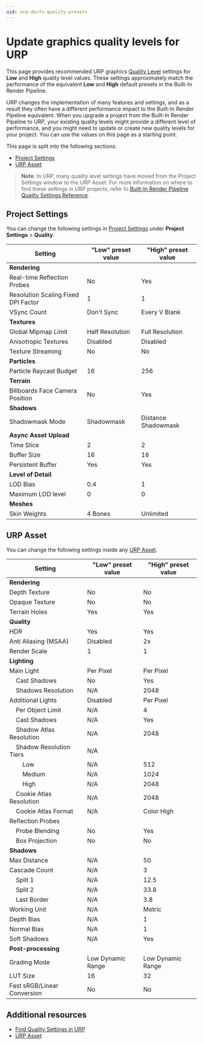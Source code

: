 ```yaml
---
uid: urp-docfx-quality-presets
---
```

# Update graphics quality levels for URP

This page provides recommended URP graphics [Quality Level](xref:class-QualitySettings) settings for **Low** and **High** quality level values. These settings approximately match the performance of the equivalent **Low** and **High** default presets in the Built-In Render Pipeline.

URP changes the implementation of many features and settings, and as a result they often have a different performance impact to the Built-In Render Pipeline equivalent. When you upgrade a project from the Built-In Render Pipeline to URP, your existing quality levels might provide a different level of performance, and you might need to update or create new quality levels for your project. You can use the values on this page as a starting point.


This page is split into the following sections:

* [Project Settings](#project-settings)
* [URP Asset](#urp-asset)

> **Note**: In URP, many quality level settings have moved from the Project Settings window to the URP Asset. For more information on where to find these settings in URP projects, refer to [Built-In Render Pipeline Quality Settings Reference](quality-settings-location.md).

## Project Settings

You can change the following settings in [Project Settings](xref:class-QualitySettings) under **Project Settings** > **Quality**.

| **Setting** | **"Low" preset value** | **"High" preset value** |
| ----------- | ---------------------- | ----------------------- |
| **Rendering** | | |
| Real-time Reflection Probes | No | Yes |
| Resolution Scaling Fixed DPI Factor | 1 | 1 |
| VSync Count | Don't Sync | Every V Blank |
| **Textures** | | |
| Global Mipmap Limit | Half Resolution | Full Resolution |
| Anisotropic Textures | Disabled | Disabled |
| Texture Streaming | No | No |
| **Particles** | | |
| Particle Raycast Budget | 16 | 256 |
| **Terrain** | | |
| Billboards Face Camera Position | No | Yes |
| **Shadows** | | |
| Shadowmask Mode | Shadowmask | Distance Shadowmask |
| **Async Asset Upload** | | |
| Time Slice | 2 | 2 |
| Buffer Size | 16 | 16 |
| Persistent Buffer | Yes | Yes |
| **Level of Detail** | | |
| LOD Bias | 0.4 | 1 |
| Maximum LOD level | 0 | 0 |
| **Meshes** | | |
| Skin Weights | 4 Bones | Unlimited |

## URP Asset

You can change the following settings inside any [URP Asset](./../universalrp-asset.md).

| **Setting** | **"Low" preset value** | **"High" preset value** |
| ----------- | ---------------------- | ----------------------- |
| **Rendering** | | |
| Depth Texture | No | No |
| Opaque Texture | No | No |
| Terrain Holes | Yes | Yes |
| **Quality** | | |
| HDR | Yes | Yes |
| Anti Aliasing (MSAA) | Disabled | 2x |
| Render Scale | 1 | 1 |
| **Lighting** | | |
| Main Light | Per Pixel | Per Pixel |
| &nbsp;&nbsp;&nbsp;&nbsp;Cast Shadows | No | Yes |
| &nbsp;&nbsp;&nbsp;&nbsp;Shadows Resolution | N/A | 2048 |
| Additional Lights | Disabled | Per Pixel |
| &nbsp;&nbsp;&nbsp;&nbsp;Per Object Limit | N/A | 4 |
| &nbsp;&nbsp;&nbsp;&nbsp;Cast Shadows | N/A | Yes |
| &nbsp;&nbsp;&nbsp;&nbsp;Shadow Atlas Resolution | N/A | 2048 |
| &nbsp;&nbsp;&nbsp;&nbsp;Shadow Resolution Tiers | N/A |  |
| &nbsp;&nbsp;&nbsp;&nbsp;&nbsp;&nbsp;&nbsp;&nbsp;Low | N/A | 512 |
| &nbsp;&nbsp;&nbsp;&nbsp;&nbsp;&nbsp;&nbsp;&nbsp;Medium | N/A | 1024 |
| &nbsp;&nbsp;&nbsp;&nbsp;&nbsp;&nbsp;&nbsp;&nbsp;High | N/A | 2048 |
| &nbsp;&nbsp;&nbsp;&nbsp;Cookie Atlas Resolution | N/A | 2048 |
| &nbsp;&nbsp;&nbsp;&nbsp;Cookie Atlas Format | N/A | Color High |
| Reflection Probes | | |
| &nbsp;&nbsp;&nbsp;&nbsp;Probe Blending | No | Yes |
| &nbsp;&nbsp;&nbsp;&nbsp;Box Projection | No | No |
| **Shadows** | | |
| Max Distance | N/A | 50 |
| Cascade Count | N/A | 3 |
| &nbsp;&nbsp;&nbsp;&nbsp;Split 1 | N/A | 12.5 |
| &nbsp;&nbsp;&nbsp;&nbsp;Split 2 | N/A | 33.8 |
| &nbsp;&nbsp;&nbsp;&nbsp;Last Border | N/A | 3.8 |
| Working Unit | N/A | Metric |
| Depth Bias | N/A | 1 |
| Normal Bias | N/A | 1 |
| Soft Shadows | N/A | Yes |
| **Post-processing** | | |
| Grading Mode | Low Dynamic Range | Low Dynamic Range |
| LUT Size | 16 | 32 |
| Fast sRGB/Linear Conversion | No | No |

## Additional resources

* [Find Quality Settings in URP](./quality-settings-location.md)
* [URP Asset](./../universalrp-asset.md)
